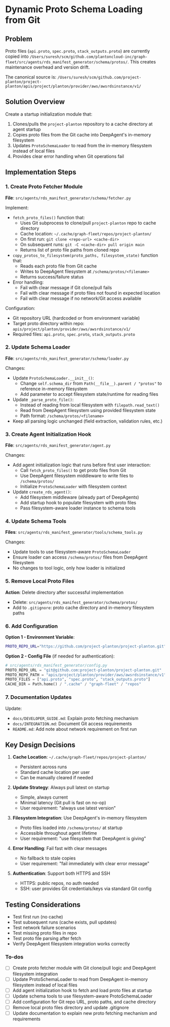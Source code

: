 <!-- 030358e5-557f-4a4d-91a9-21d33302be9e eaf4ae03-8ca3-4c29-8795-23cb979f81f7 -->
# Dynamic Proto Schema Loading from Git

## Problem

Proto files (`api.proto`, `spec.proto`, `stack_outputs.proto`) are currently copied into `/Users/suresh/scm/github.com/plantoncloud-inc/graph-fleet/src/agents/rds_manifest_generator/schema/protos/`. This creates maintenance overhead and version drift.

The canonical source is: `/Users/suresh/scm/github.com/project-planton/project-planton/apis/project/planton/provider/aws/awsrdsinstance/v1/`

## Solution Overview

Create a startup initialization module that:

1. Clones/pulls the `project-planton` repository to a cache directory at agent startup
2. Copies proto files from the Git cache into DeepAgent's in-memory filesystem
3. Updates `ProtoSchemaLoader` to read from the in-memory filesystem instead of local files
4. Provides clear error handling when Git operations fail

## Implementation Steps

### 1. Create Proto Fetcher Module

**File**: `src/agents/rds_manifest_generator/schema/fetcher.py`

Implement:

- `fetch_proto_files()` function that:
  - Uses Git subprocess to clone/pull `project-planton` repo to cache directory
  - Cache location: `~/.cache/graph-fleet/repos/project-planton/`
  - On first run: `git clone <repo-url> <cache-dir>`
  - On subsequent runs: `git -C <cache-dir> pull origin main`
  - Returns list of proto file paths from cloned repo
- `copy_protos_to_filesystem(proto_paths, filesystem_state)` function that:
  - Reads each proto file from Git cache
  - Writes to DeepAgent filesystem at `/schema/protos/<filename>`
  - Returns success/failure status
- Error handling:
  - Fail with clear message if Git clone/pull fails
  - Fail with clear message if proto files not found in expected location
  - Fail with clear message if no network/Git access available

Configuration:

- Git repository URL (hardcoded or from environment variable)
- Target proto directory within repo: `apis/project/planton/provider/aws/awsrdsinstance/v1/`
- Required files: `api.proto`, `spec.proto`, `stack_outputs.proto`

### 2. Update Schema Loader

**File**: `src/agents/rds_manifest_generator/schema/loader.py`

Changes:

- Update `ProtoSchemaLoader.__init__()`:
  - Change `self.schema_dir` from `Path(__file__).parent / "protos"` to reference in-memory filesystem
  - Add parameter to accept filesystem state/runtime for reading files
- Update `_parse_proto_file()`:
  - Instead of reading from local filesystem with `filepath.read_text()`
  - Read from DeepAgent filesystem using provided filesystem state
  - Path format: `/schema/protos/<filename>`
- Keep all parsing logic unchanged (field extraction, validation rules, etc.)

### 3. Create Agent Initialization Hook

**File**: `src/agents/rds_manifest_generator/agent.py`

Changes:

- Add agent initialization logic that runs before first user interaction:
  - Call `fetch_proto_files()` to get proto files from Git
  - Use DeepAgent filesystem middleware to write files to `/schema/protos/`
  - Initialize `ProtoSchemaLoader` with filesystem context
- Update `create_rds_agent()`:
  - Add filesystem middleware (already part of DeepAgents)
  - Add startup hook to populate filesystem with proto files
  - Pass filesystem-aware loader instance to schema tools

### 4. Update Schema Tools

**Files**: `src/agents/rds_manifest_generator/tools/schema_tools.py`

Changes:

- Update tools to use filesystem-aware `ProtoSchemaLoader`
- Ensure loader can access `/schema/protos/` files from DeepAgent filesystem
- No changes to tool logic, only how loader is initialized

### 5. Remove Local Proto Files

**Action**: Delete directory after successful implementation

- Delete: `src/agents/rds_manifest_generator/schema/protos/`
- Add to `.gitignore`: proto cache directory and in-memory filesystem paths

### 6. Add Configuration

**Option 1 - Environment Variable**:

```bash
PROTO_REPO_URL="https://github.com/project-planton/project-planton.git"
```

**Option 2 - Config File** (if needed for authentication):

```python
# src/agents/rds_manifest_generator/config.py
PROTO_REPO_URL = "git@github.com:project-planton/project-planton.git"
PROTO_REPO_PATH = "apis/project/planton/provider/aws/awsrdsinstance/v1"
PROTO_FILES = ["api.proto", "spec.proto", "stack_outputs.proto"]
CACHE_DIR = Path.home() / ".cache" / "graph-fleet" / "repos"
```

### 7. Documentation Updates

Update:

- `docs/DEVELOPER_GUIDE.md`: Explain proto fetching mechanism
- `docs/INTEGRATION.md`: Document Git access requirements
- `README.md`: Add note about network requirement on first run

## Key Design Decisions

1. **Cache Location**: `~/.cache/graph-fleet/repos/project-planton/`

   - Persistent across runs
   - Standard cache location per user
   - Can be manually cleared if needed

2. **Update Strategy**: Always pull latest on startup

   - Simple, always current
   - Minimal latency (Git pull is fast on no-op)
   - User requirement: "always use latest version"

3. **Filesystem Integration**: Use DeepAgent's in-memory filesystem

   - Proto files loaded into `/schema/protos/` at startup
   - Accessible throughout agent lifetime
   - User requirement: "use filesystem that DeepAgent is giving"

4. **Error Handling**: Fail fast with clear messages

   - No fallback to stale copies
   - User requirement: "fail immediately with clear error message"

5. **Authentication**: Support both HTTPS and SSH

   - HTTPS: public repos, no auth needed
   - SSH: user provides Git credentials/keys via standard Git config

## Testing Considerations

- Test first run (no cache)
- Test subsequent runs (cache exists, pull updates)
- Test network failure scenarios
- Test missing proto files in repo
- Test proto file parsing after fetch
- Verify DeepAgent filesystem integration works correctly

### To-dos

- [ ] Create proto fetcher module with Git clone/pull logic and DeepAgent filesystem integration
- [ ] Update ProtoSchemaLoader to read from DeepAgent in-memory filesystem instead of local files
- [ ] Add agent initialization hook to fetch and load proto files at startup
- [ ] Update schema tools to use filesystem-aware ProtoSchemaLoader
- [ ] Add configuration for Git repo URL, proto paths, and cache directory
- [ ] Remove local proto files directory and update .gitignore
- [ ] Update documentation to explain new proto fetching mechanism and requirements
